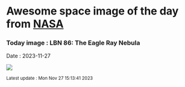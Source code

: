 
# Awesome space image of the day from [NASA](https://api.nasa.gov/)

### Today image : LBN 86: The Eagle Ray Nebula
Date : 2023-11-27

![](https://apod.nasa.gov/apod/image/2311/EagleRay_Chander_960.jpg)

<small>Latest update : Mon Nov 27 15:13:41 2023</small>
        